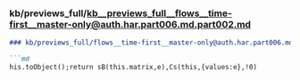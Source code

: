 ### kb/previews_full/kb__previews_full__flows__time-first__master-only@auth.har.part006.md.part002.md

```md
### kb/previews_full/flows__time-first__master-only@auth.har.part006.md (part 002)

```md
his.toObject();return sB(this.matrix,e),Cs(this,{values:e},!0)
```

```

```

